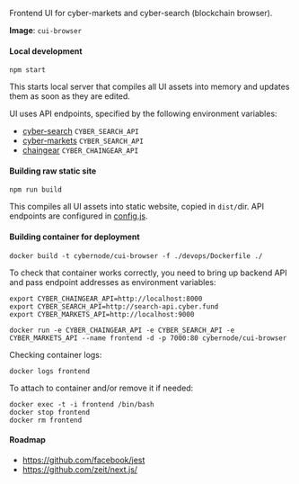 Frontend UI for cyber-markets and cyber-search (blockchain browser).

**Image**: `cui-browser`

#### Local development

    npm start

This starts local server that compiles all UI assets into memory and
updates them as soon as they are edited.

UI uses API endpoints, specified by the following environment variables:

* [cyber-search](https://github.com/cyberFund/cyber-search) `CYBER_SEARCH_API`
* [cyber-markets](https://github.com/cyberFund/cyber-markets) `CYBER_SEARCH_API`
* [chaingear](https://github.com/cyberFund//chaingear-api) `CYBER_CHAINGEAR_API`

#### Building raw static site

    npm run build

This compiles all UI assets into static website, copied in `dist/`dir.
API endpoints are configured in [config.js](https://github.com/cyberFund/cyber-ui/blob/master/config.js).

#### Building container for deployment

    docker build -t cybernode/cui-browser -f ./devops/Dockerfile ./
    
To check that container works correctly, you need to bring up backend API and
pass endpoint addresses as environment variables:
    
    export CYBER_CHAINGEAR_API=http://localhost:8000
    export CYBER_SEARCH_API=http://search-api.cyber.fund
    export CYBER_MARKETS_API=http://localhost:9000
    
    docker run -e CYBER_CHAINGEAR_API -e CYBER_SEARCH_API -e CYBER_MARKETS_API --name frontend -d -p 7000:80 cybernode/cui-browser
    
Checking container logs:

    docker logs frontend

To attach to container and/or remove it if needed:

    docker exec -t -i frontend /bin/bash
    docker stop frontend
    docker rm frontend

#### Roadmap

* https://github.com/facebook/jest
* https://github.com/zeit/next.js/

